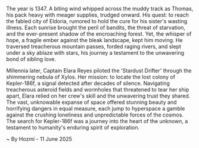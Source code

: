 
The year is 1347.  A biting wind whipped across the muddy track as Thomas, his pack heavy with meager supplies, trudged onward.  His quest: to reach the fabled city of Eldoria, rumored to hold the cure for his sister's wasting illness.  Each sunrise brought the peril of bandits, the threat of starvation, and the ever-present shadow of the encroaching forest.  Yet, the whisper of hope, a fragile ember against the bleak landscape, kept him moving.  He traversed treacherous mountain passes, forded raging rivers, and slept under a sky ablaze with stars, his journey a testament to the unwavering bond of sibling love.

Millennia later, Captain Elara Reyes piloted the 'Stardust Drifter' through the shimmering nebula of Xylos.  Her mission: to locate the lost colony of Kepler-186f, a signal detected after decades of silence.  Navigating treacherous asteroid fields and wormholes that threatened to tear her ship apart, Elara relied on her crew's skill and the unwavering trust they shared. The vast, unknowable expanse of space offered stunning beauty and horrifying dangers in equal measure, each jump to hyperspace a gamble against the crushing loneliness and unpredictable forces of the cosmos.  The search for Kepler-186f was a journey into the heart of the unknown, a testament to humanity's enduring spirit of exploration.

~ By Hozmi - 11 June 2025
